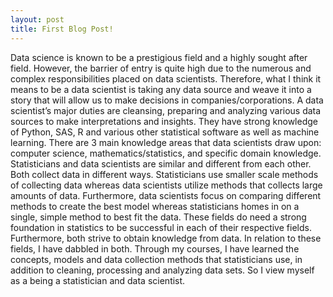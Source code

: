 ```yaml
---
layout: post
title: First Blog Post!
---
```


Data science is known to be a prestigious field and a highly sought after field. However, the barrier of entry is quite high due to the numerous and complex responsibilities placed on data scientists. Therefore, what I think it means to be a data scientist is taking any data source and weave it into a story that will allow us to make decisions in companies/corporations. A data scientist’s major duties are cleansing, preparing and analyzing various data sources to make interpretations and insights. They have strong knowledge of Python, SAS, R and various other statistical software as well as machine learning.  There are 3 main knowledge areas that data scientists draw upon: computer science, mathematics/statistics, and specific domain knowledge. Statisticians and data scientists are similar and different from each other. Both collect data in different ways. Statisticians use smaller scale methods of collecting data whereas data scientists utilize methods that collects large amounts of data. Furthermore, data scientists focus on comparing different methods to create the best model whereas statisticians homes in on a single, simple method to best fit the data. These fields do need a strong foundation in statistics to be successful in each of their respective fields. Furthermore, both strive to obtain knowledge from data. In relation to these fields, I have dabbled in both. Through my courses, I have learned the concepts, models and data collection methods that statisticians use, in addition to cleaning, processing and analyzing data sets. So I view myself as a being a statistician and data scientist.
